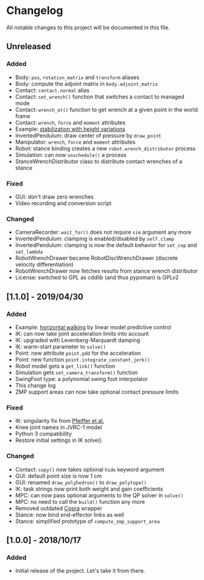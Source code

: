 # Changelog

All notable changes to this project will be documented in this file.

## Unreleased

### Added

- Body: ``pos``, ``rotation_matrix`` and ``transform`` aliases
- Body: compute the adjoint matrix in ``body.adjoint_matrix``
- Contact: ``contact.normal`` alias
- Contact: ``set_wrench()`` function that switches a contact to managed mode
- Contact: ``wrench_at()`` function to get wrench at a given point in the world frame
- Contact: ``wrench``, ``force`` and ``moment`` attributes
- Example: [stabilization with height variations](https://hal.archives-ouvertes.fr/hal-02289919v1/document)
- InvertedPendulum: draw center of pressure by ``draw_point``
- Manipulator: ``wrench``, ``force`` and ``moment`` attributes
- Robot: stance binding creates a new ``robot.wrench_distributor`` process
- Simulation: can now ``unschedule()`` a process
- StanceWrenchDistributor class to distribute contact wrenches of a stance

### Fixed

- GUI: don't draw zero wrenches
- Video recording and conversion script

### Changed

- CameraRecorder: ``wait_for()`` does not require ``sim`` argument any more
- InvertedPendulum: clamping is enabled/disabled by ``self.clamp``
- InvertedPendulum: clamping is now the default behavior for ``set_cop`` and ``set_lambda``
- RobotWrenchDrawer became RobotDiscWrenchDrawer (discrete velocity differentiation)
- RobotWrenchDrawer now fetches results from stance wrench distributor
- License: switched to GPL as cddlib (and thus pypoman) is GPLv2

## [1.1.0] - 2019/04/30

### Added

- Example: [horizontal walking](examples/horizontal_walking.py) by linear model predictive control
- IK: can now take joint acceleration limits into account
- IK: upgraded with Levenberg-Marquardt damping
- IK: warm-start parameter to ``solve()``
- Point: new attribute ``point.pdd`` for the acceleration
- Point: new function ``point.integrate_constant_jerk()``
- Robot model gets a ``get_link()`` function
- Simulation gets ``set_camera_transform()`` function
- SwingFoot type: a polynomial swing foot interpolator
- This change log
- ZMP support areas can now take optional contact pressure limits

### Fixed

- IK: singularity fix from [Pfeiffer et al.](https://doi.org/10.1109/LRA.2018.2855265)
- Knee joint names in JVRC-1 model
- Python 3 compatibility
- Restore initial settings in IK solve()

### Changed

- Contact: ``copy()`` now takes optional ``hide`` keyword argument
- GUI: default point size is now 1 cm
- GUI: renamed ``draw_polyhedron()`` to ``draw_polytope()``
- IK: task strings now print both weight and gain coefficients
- MPC: can now pass optional arguments to the QP solver in ``solve()``
- MPC: no need to call the ``build()`` function any more
- Removed outdated [Copra](https://github.com/vsamy/copra/) wrapper
- Stance: now bind end-effector links as well
- Stance: simplified prototype of ``compute_zmp_support_area``

## [1.0.0] - 2018/10/17

### Added
- Initial release of the project. Let's take it from there.
